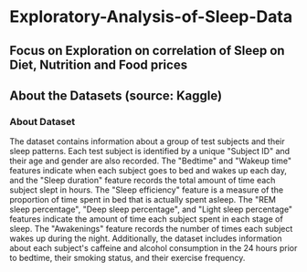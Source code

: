 # Exploratory-Analysis-of-Sleep-Data

## Focus on Exploration on correlation of Sleep on Diet, Nutrition and Food prices

## About the Datasets (source: Kaggle)

### About Dataset
The dataset contains information about a group of test subjects and their sleep patterns. Each test subject is identified by a unique "Subject ID" and their age and gender are also recorded. The "Bedtime" and "Wakeup time" features indicate when each subject goes to bed and wakes up each day, and the "Sleep duration" feature records the total amount of time each subject slept in hours. The "Sleep efficiency" feature is a measure of the proportion of time spent in bed that is actually spent asleep. The "REM sleep percentage", "Deep sleep percentage", and "Light sleep percentage" features indicate the amount of time each subject spent in each stage of sleep. The "Awakenings" feature records the number of times each subject wakes up during the night. Additionally, the dataset includes information about each subject's caffeine and alcohol consumption in the 24 hours prior to bedtime, their smoking status, and their exercise frequency.
